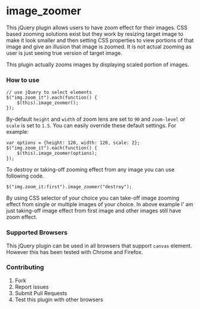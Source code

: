 image_zoomer
============

This jQuery plugin allows users to have zoom effect for their images. CSS based zooming solutions exist but they work by resizing target image to make it look smaller and then setting CSS properties to view portions of that image and give an illusion that image is zoomed. It is not actual zooming as user is just seeing true version of target image.

This plugin actually zooms images by displaying scaled portion of images. 

### How to use
	
	// use jQuery to select elements
	$("img.zoom_it").each(function() {
    	$(this).image_zoomer();
  	});  	  	

By-default `height` and `width` of zoom lens are set to `90` and `zoom-level` or `scale` is set to `1.5`. You can easily override these default settings. For example:

	var options = {height: 120, width: 120, scale: 2};
	$("img.zoom_it").each(function() {
    	$(this).image_zoomer(options);
  	});
  	
To destroy or taking-off zooming effect from any image you can use following code.

	$("img.zoom_it:first").image_zoomer("destroy");
	
By using CSS selector of your choice you can take-off image zooming effect from single or multiple images of your choice. In above example I' am just taking-off image effect from first image and other images still have zoom effect.


### Supported Browsers

This jQuery plugin can be used in all browsers that support `canvas` element. However this has been tested with Chrome and Firefox.

### Contributing


1. Fork
2. Report issues
3. Submit Pull Requests
4. Test this plugin with other browsers


